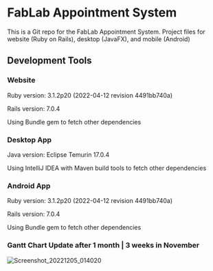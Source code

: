 # FabLab Appointment System

This is a Git repo for the FabLab Appointment System. Project files for website (Ruby on Rails), desktop (JavaFX), and mobile (Android)

## Development Tools

### Website

Ruby version: 3.1.2p20 (2022-04-12 revision 4491bb740a)

Rails version: 7.0.4

Using Bundle gem to fetch other dependencies

### Desktop App

Java version: Eclipse Temurin 17.0.4

Using IntelliJ IDEA with Maven build tools to fetch other dependencies

### Android App

Ruby version: 3.1.2p20 (2022-04-12 revision 4491bb740a)

Rails version: 7.0.4

Using Bundle gem to fetch other dependencies


### Gantt Chart Update after 1 month | 3 weeks in November

![Screenshot_20221205_014020](https://user-images.githubusercontent.com/114860611/205557899-05dcda0b-04b6-4bb5-bffc-724d9dbb0ee4.png)


